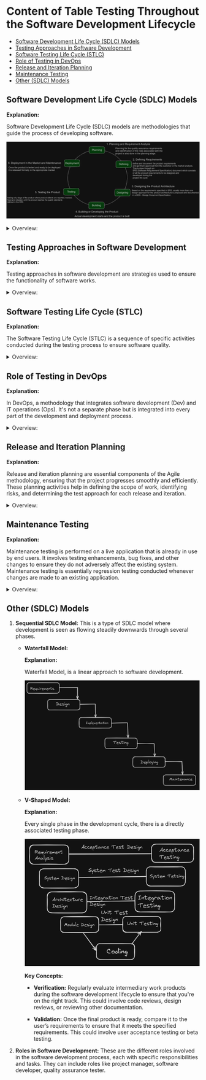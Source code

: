 <!-- markdownlint-disable MD033 -->
# Content of Table Testing Throughout the Software Development Lifecycle

- [Software Development Life Cycle (SDLC) Models](#software-development-life-cycle-sdlc-models)
- [Testing Approaches in Software Development](#testing-approaches-in-software-development)
- [Software Testing Life Cycle (STLC)](#software-testing-life-cycle-stlc)
- [Role of Testing in DevOps](#role-of-testing-in-devops)
- [Release and Iteration Planning](#release-and-iteration-planning)
- [Maintenance Testing](#maintenance-testing)
- [Other (SDLC) Models](#other-sdlc-models)

## Software Development Life Cycle (SDLC) Models

**Explanation:**

Software Development Life Cycle (SDLC) models are methodologies that guide the process of developing software.

![alt image](./assets/images/SDLC.png)

<details>
    <summary>Overview:</summary>

1. **Process-oriented:** This approach focuses on the process of developing software, with an emphasis on planning, time schedules, target dates, budgets, and implementation of an entire system at one time.

2. **Iterative and Incremental SDLC Model:** This is a type of SDLC model where the software is developed incrementally and the development process is repeated in small iterations.

    - **Iterative Development:** Iterative development involves repeating the development cycle multiple times, with each iteration adding new features or refining existing ones. Each iteration builds upon the previous one, incorporating feedback and changes to improve the software.

    - **Incremental development:** Incremental development involves delivering the software in small, incremental releases. Each release includes a subset of the final features, allowing the software to be tested and used by stakeholders early in the development process.

    ![alt text](./assets/images/Iterative_and_Incremental_diagram.png)

    - **Agile Model:**

      **Explanation:**

      In Agile methodologies, testing is integrated throughout the development process rather than being a separate phase.

      ![alt text](./assets/images/agileModel.png)

      <details>
        <summary>Overview:</summary>

      1. **Agile Manifesto:**

            - **Individuals and Interactions over Processes and Tools:** People and teamwork are more important than strict rules and tools.
            - **Working Software over Comprehensive Documentation:** Deliver software that works instead of writing lots of documents.
            - **Customer Collaboration over Contract Negotiation:** Work with customers to get things right instead of just following contracts.
            - **Responding to Change over Following a Plan:** Be ready to change plans when needed instead of sticking to a fixed plan.

      2. **Whole Team Approach:** In Agile, the whole team is responsible for quality and testing. This means that everyone, from developers to business analysts, is involved in testing activities.

      3. **Scrum Framework:** Scrum is an Agile framework used to manage product development.

          ![alt text](./assets/images/scrumDiagram.png)

      4. **Retrospective and Process Improvement:**

         **Explanation:**

            Retrospectives are meetings held at the end of a project, iteration, or release to reflect on the process and identify areas for improvement. The timing and organization of retrospectives depend on the specific SDLC model being followed.

         <details>
          <summary>Overview:</summary>

         1. **Purpose of Retrospectives:** Reflect on what was successful and should be retained and Identify what was not successful and can be improved.

         2. **Timing and Organization:** Retrospectives can be held at the end of a project, iteration, or release milestone. The timing and organization of retrospectives depend on the specific SDLC model being followed.

         3. **Participants:** Involve all relevant stakeholders, including testers, developers, architects, product owners, and business analysts.

         4. **Outcome of Retrospectives:** Document the results and include them in the test completion report.

     </details>

    </details>

</details>

## Testing Approaches in Software Development

**Explanation:**

Testing approaches in software development are strategies used to ensure the functionality of software works.

<details>
    <summary>Overview:</summary>

1. **Shift Left and Right Approach:** This approach involves conducting testing early and often in the development process (shift left), and continuing testing into the deployment and maintenance stages (shift right). The "left" side could be seen as the planning and documentation stages, and the "right" side as the coding, deployment, and maintenance stages.

    - **Shift Left Approach:** The Shift Left Approach involves moving test activities to the earlier stages of the development process, such as during requirement gathering and design phases, and encouraging cooperation between QA teams, development teams, and other stakeholders like Business Analysts and Project Managers. It also includes integrating automated tests into the **Continuous Integration (CI)** pipeline for fast feedback on code changes and performing static analysis of the source code before dynamic testing to identify code quality issues early.

    - **Shift Right Approach:** **Continuous Delivery (CD)** extending testing into the deployment and maintenance stages to ensure that the software continues to function correctly in production environments. This includes implementing monitoring and observability practices to detect issues in real-time and gather feedback from production usage. Additionally, it involves collecting and analyzing user feedback to identify areas for improvement and ensure that the software meets user expectations. Post-deployment testing, such as **performance testing**, **security testing**, and user **acceptance testing (UAT)**, is also conducted to validate the software in its live environment.

    ![alt text](./assets/images/shiftleftright.png)

2. **Test-Driven Development (TDD):** This is a development methodology where tests are written before the actual code.

    - **How it's work:**
        1. Write a unit test for a new function.
        2. Run the test and see it fail (since the function is not yet implemented).
        3. Write the minimum code required to pass the test.
        4. Refactor the code while ensuring the test still passes.

    ![alt text](./assets/images/tdd.png)

3. **Behavior-Driven Development (BDD):** Focuses on the behavior of the application, using natural language to describe test cases.

    - **How it's work:**
        1. Write scenarios in a Given-When-Then format.
        2. Translate these scenarios into automated tests.
        3. Develop the code to pass these tests.

4. **Acceptance Test-Driven Development (ATDD):** BDD focuses on the behavior of the application, using natural language to describe test cases.

    - **How it's work:**
        1. Define acceptance criteria for a user story.
        2. Write acceptance tests based on these criteria.
        3. Develop the code to pass these tests.

5. **Testing Quadrants:** This is a model that helps teams identify what type of testing is needed, when it should be done, and who should do it. It divides testing into four quadrants based on whether the tests are business or technology-facing and whether they support the team or critique the product.

    - **Quadrant 1** - Technology-Facing Tests that Support the Team: This quadrant includes tests that are technology-driven and are used to guide development. These are often automated tests. Examples include Unit Tests, Component Tests, and API Tests.

    - **Quadrant 2** - Business-Facing Tests that Support the Team: This quadrant includes tests that are business-driven and are used to describe and validate what the system should do. These tests are often automated and include tests like Functional Tests.

    - **Quadrant 3** - Business-Facing Tests that Critique the Product: This quadrant includes tests that are business-driven and are used to provide feedback. These tests are often manual and exploratory in nature. Examples include Exploratory Testing, Usability Testing, User Acceptance Testing, and Alpha/Beta Testing.

    - **Quadrant 4** - Technology-Facing Tests that Critique the Product: This quadrant includes tests that are technology-driven and are used to critique the product from a non-functional requirement perspective. These tests are often automated and include Performance Testing, Security Testing, Load Testing, and Stress Testing.

    ![alt text](./assets/images/testQuandrants.png)

</details>

## Software Testing Life Cycle (STLC)

**Explanation:**

The Software Testing Life Cycle (STLC) is a sequence of specific activities conducted during the testing process to ensure software quality.

<details>
    <summary>Overview:</summary>

1. **Requirement Analysis:** To understand the testing requirements based on the requirements document by identifying testable requirements, defining test objectives, and preparing the Requirement Traceability Matrix (RTM), resulting in a clear understanding of what needs to be tested.

2. **Test Planning:** To define the scope, approach, resources, and schedule for testing activities by developing the test plan document, identifying test objectives and criteria, estimating test effort and resources, defining test environment requirements, and identifying risks and mitigation plans, resulting in the creation of the test plan document, test effort estimation, and risk management plan.

3. **Test Design:** To design test cases and test scripts based on the requirements by creating detailed test cases, developing test data, identifying test scenarios, and reviewing and baselining test cases, resulting in the creation of test cases, test scripts, test data, and test scenarios.

4. **Test Environment Setup:** To prepare the test environment where testing will be conducted by setting up hardware and software requirements, configuring the test environment, installing necessary tools and applications, and verifying the test environment setup, resulting in the test environment being ready for execution.

5. **Test Implementation:** To develop and prioritize test cases and scripts by implementing test cases and scripts, creating test suites, and mapping test cases to requirements, resulting in test cases and scripts ready for execution and the creation of test suites.

6. **Test Execution:** To execute the test cases and report defects by executing test cases, logging defects and tracking their status, performing retesting and regression testing, and updating test cases based on feedback, resulting in test execution reports, defect logs, and updated test cases.

7. **Test Closure:** To conclude testing activities and evaluate the testing process by ensuring all test cases are executed, documenting test results and metrics, conducting a test closure meeting, archiving test artifacts, resulting in a test summary report, test metrics, archived test artifacts, and documented.

8. **Impact Analysis:** The purpose of impact analysis is to identify the areas of the application that will be impacted by a change and reduce the effort required for regression testing by focusing on the affected areas.

9. **Maintenance Testing:** Involves testing an operational system to ensure that changes or enhancements do not introduce new defects. It is conducted after the software has been released and is in use by end-users.

**There are different types of maintenance:**

- **Corrective:** Fixing known bugs or issues.
- **Adaptive:** Adapting the software to changes in the environment or improving performance.
- **Perfective:** Enhancing existing features or adding new features.

**Maintenance testing can be triggered by planned or unplanned releases:**

- **Planned Releases:** Changes that were scheduled and known in advance, such as feature enhancements or updates.

- **Unplanned Releases:** Changes that arise unexpectedly, such as hot fixes for critical issues reported by users.

**Triggers for maintenance testing include:**

- **Modifications**: Updates or enhancements to existing features.
- **Upgrades:** Introducing new features or significant changes to the software.
- **Migrations:** Moving the application from one platform to another.
- **Retirement:** Final versions of the application before it is retired, ensuring data archiving and retrieval procedures are in place.

</details>

## Role of Testing in DevOps

**Explanation:**

In DevOps, a methodology that integrates software development (Dev) and IT operations (Ops). It's not a separate phase but is integrated into every part of the development and deployment process.

<details>
    <summary>Overview:</summary>

1. **Continuous Testing:** In DevOps, testing is conducted continuously throughout the development process.

2. **Shift Left Testing:** This approach involves conducting testing as early as possible in the development process (shifting it "left" in the timeline).

3. **Automation:** Automated testing tools are heavily used in DevOps to speed up the testing process and make it more efficient.

4. **Infrastructure as Code (IaC):** In DevOps, the infrastructure is often managed using code, which means it can be tested just like application code.

5. **Monitoring and Logging:** Continuous monitoring and logging are used in DevOps to track the application's performance and catch issues.

![alt text](./assets/images/devops.png)

</details>

## Release and Iteration Planning

**Explanation:**

Release and iteration planning are essential components of the Agile methodology, ensuring that the project progresses smoothly and efficiently. These planning activities help in defining the scope of work, identifying risks, and determining the test approach for each release and iteration.

<details>
    <summary>Overview:</summary>

1. **Release Planning:** Defining and refining the product backlog. It involves breaking down larger user stories into smaller, manageable ones. The primary goal is to identify the set of items to be worked on during the release and build a product backlog. The product owner (PO) is responsible for refining the backlog periodically. Testers contribute to release planning by participating in writing testable user stories and acceptance criteria, analyzing project and product risks, estimating test effort, and determining the test approach for the release.

2. **Sprint Planning:** Sprint planning occurs at the beginning of each Sprint, focusing on selecting items from the product backlog to be implemented during the Sprint. Testers role in Sprint planning by reviewing work products, performing detailed risk analysis of user stories, determining the testability of user stories, breaking down user stories into testing tasks, estimating test effort, and identifying functional and non-functional aspects of the test object. The key difference between release planning and Sprint planning is the scope: release planning focuses on the entire release, while Sprint planning targets specific user stories for the Sprint.

</details>

## Maintenance Testing

**Explanation:**

Maintenance testing is performed on a live application that is already in use by end users. It involves testing enhancements, bug fixes, and other changes to ensure they do not adversely affect the existing system. Maintenance testing is essentially regression testing conducted whenever changes are made to an existing application.

<details>
    <summary>Overview:</summary>

1. **Categories of Maintenance:**

    - **Corrective:** Fixing known bugs or issues that were pending from previous releases.
    - **Adaptive:** Making changes to adapt to new environments or improve performance and maintainability.
    - **Enhancements:** Adding new features or improving existing ones based on user feedback and requirements.

2. **Impact Analysis:** Impact analysis is a study to identify the areas of the application that will be affected by the change. It helps in determining the scope of regression testing required.

3. **Triggers for Maintenance Testing:**

    - **Modifications:** Planned enhancements, updates, and hot fixes.
    - **Upgrades:** Introducing new features or moving from one version to another.
    - **Migrations:** Moving an application from one platform to another.
    - **Retirement:** Final versions of an application that will no longer receive updates or new releases.

</details>

## Other (SDLC) Models

1. **Sequential SDLC Model:** This is a type of SDLC model where development is seen as flowing steadily downwards through several phases.

    - **Waterfall Model:**

      **Explanation:**

      Waterfall Model, is a linear approach to software development.

      ![alt text](./assets/images/waterfallModel.png)

    - **V-Shaped Model:**

      **Explanation:**

      Every single phase in the development cycle, there is a directly associated testing phase.

      ![alt text](./assets/images/vShapedModel.png)

      **Key Concepts:**

      - **Verification:** Regularly evaluate intermediary work products during the software development lifecycle to ensure that you're on the right track. This could involve code reviews, design reviews, or reviewing other documentation.

      - **Validation:** Once the final product is ready, compare it to the user’s requirements to ensure that it meets the specified requirements. This could involve user acceptance testing or beta testing.

2. **Roles in Software Development:** These are the different roles involved in the software development process, each with specific responsibilities and tasks. They can include roles like project manager, software developer, quality assurance tester.

